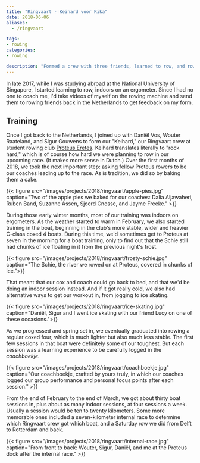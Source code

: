 ```yaml
---
title: "Ringvaart - Keihard voor Kika"
date: 2018-06-06
aliases:
  - /ringvaart

tags:
- rowing
categories:
- rowing

description: "Formed a crew with three friends, learned to row, and rowed the 2018 Ringvaart, a 100-kilometer race in which we raised money for child cancer research."
---
```


In late 2017, while I was studying abroad at the National University of Singapore, I started learning to row, indoors on an ergometer. Since I had no one to coach me, I'd take videos of myself on the rowing machine and send them to rowing friends back in the Netherlands to get feedback on my form.

## Training

Once I got back to the Netherlands, I joined up with Daniël Vos, Wouter Raateland, and Sigur Gouwens to form our "Keihard," our Ringvaart crew at student rowing club [Proteus Eretes](https://proteus-eretes.nl). Keihard translates literally to "rock hard," which is of course how hard we were planning to row in our upcoming race. (It makes more sense in Dutch.) Over the first months of 2018, we took the next important step: asking fellow Proteus rowers to be our coaches leading up to the race. As is tradition, we did so by baking them a cake.

{{< figure src="/images/projects/2018/ringvaart/apple-pies.jpg" caption="Two of the apple pies we baked for our coaches: Dalia Aljawaheri, Ruben Band, Suzanne Assen, Sjoerd Cnosse, and Jayme Freeke." >}}

During those early winter months, most of our training was indoors on ergometers. As the weather started to warm in February, we also started training in the boat, beginning in the club's more stable, wider and heavier C-class coxed 4 boats. During this time, we'd sometimes get to Proteus at seven in the morning for a boat training, only to find out that the Schie still had chunks of ice floating in it from the previous night's frost.

{{< figure src="/images/projects/2018/ringvaart/frosty-schie.jpg" caption="The Schie, the river we rowed on at Proteus, covered in chunks of ice.">}}

That meant that our cox and coach could go back to bed, and that we'd be doing an indoor session instead. And if it got really cold, we also had alternative ways to get our workout in, from jogging to ice skating.

{{< figure src="/images/projects/2018/ringvaart/ice-skating.jpg" caption="Daniël, Sigur and I went ice skating with our friend Lucy on one of these occasions.">}}

As we progressed and spring set in, we eventually graduated into rowing a regular coxed four, which is much lighter but also much less stable. The first few sessions in that boat were definitely some of our toughest. But each session was a learning experience to be carefully logged in the _coachboekje_.

{{< figure src="/images/projects/2018/ringvaart/coachboekje.jpg" caption="Our coachboekje, crafted by yours truly, in which our coaches logged our group performance and personal focus points after each session." >}}

From the end of February to the end of March, we got about thirty boat sessions in, plus about as many indoor sessions, at four sessions a week. Usually a session would be ten to twenty kilometers. Some more memorable ones included a seven-kilometer internal race to determine which Ringvaart crew got which boat, and a Saturday row we did from Delft to Rotterdam and back.

{{< figure src="/images/projects/2018/ringvaart/internal-race.jpg" caption="From front to back: Wouter, Sigur, Daniël, and me at the Proteus dock after the internal race." >}}